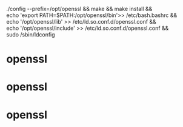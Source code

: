 
./config --prefix=/opt/openssl && make && make install && \
echo 'export PATH=$PATH:/opt/openssl/bin'>> /etc/bash.bashrc  && \
echo '/opt/openssl/lib' >> /etc/ld.so.conf.d/openssl.conf && \
echo '/opt/openssl/include' >> /etc/ld.so.conf.d/openssl.conf && \
sudo /sbin/ldconfig 


# openssl
# openssl
# openssl
